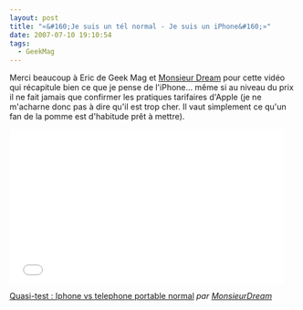 ```yaml
---
layout: post
title: "«&#160;Je suis un tél normal - Je suis un iPhone&#160;»"
date: 2007-07-10 19:10:54
tags:
  - GeekMag
---
```


Merci beaucoup à Eric de Geek Mag et [Monsieur Dream](http://www.cyprien.fr/index.php/2007/08/30/115-je-ne-veux-pas-etre-dans-la-tete-d-un-pro-mac-fanatise/) pour cette vidéo qui récapitule bien ce que je pense de l'iPhone… même si au niveau du prix il ne fait jamais que confirmer les pratiques tarifaires d'Apple (je ne m'acharne donc pas à dire qu'il est trop cher. Il vaut simplement ce qu'un fan de la pomme est d'habitude prêt à mettre).

<iframe frameborder="0" width="480" height="270" src="//www.dailymotion.com/embed/video/x2fj4m" allowfullscreen></iframe>

[Quasi-test : Iphone vs telephone portable normal](//www.dailymotion.com/video/x2fj4m_quasi-test-iphone-vs-telephone-port_tech) _par [MonsieurDream](http://www.dailymotion.com/MonsieurDream)_